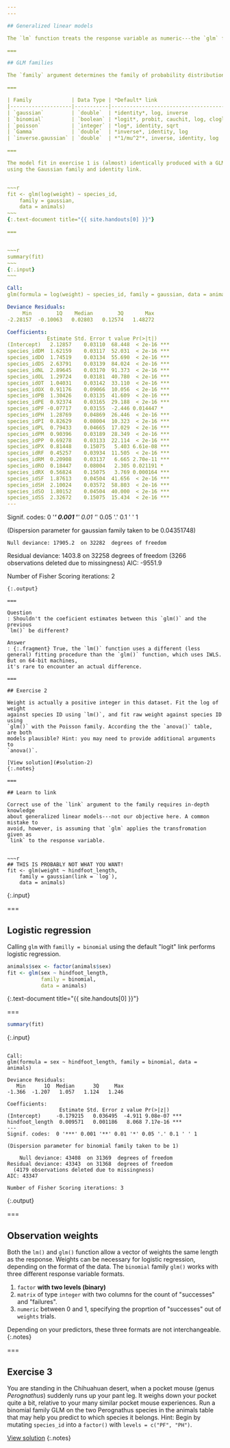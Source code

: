 ```yaml
---
---

## Generalized linear models

The `lm` function treats the response variable as numeric---the `glm` function lifts this restriction and others. Not through the `formula` syntax, which is the same for calls to `lm`  and `glm`, but through addition of the `family` argument.

===

## GLM families

The `family` argument determines the family of probability distributions in which the response variable belongs. A key difference between families is the data type and range.

===

| Family             | Data Type | *Default* link                         |
|--------------------|-----------|----------------------------------------|
| `gaussian`         | `double`  | *identity*, log, inverse               |
| `binomial`         | `boolean` | *logit*, probit, cauchit, log, cloglog |
| `poisson`          | `integer` | *log*, identity, sqrt                  |
| `Gamma`            | `double`  | *inverse*, identity, log               |
| `inverse.gaussian` | `double`  | *"1/mu^2"*, inverse, identity, log     |

===

The model fit in exercise 1 is (almost) identically produced with a GLM
using the Gaussian family and identity link.


~~~r
fit <- glm(log(weight) ~ species_id,
    family = gaussian,
    data = animals)
~~~
{:.text-document title="{{ site.handouts[0] }}"}

===


~~~r
summary(fit)
~~~
{:.input}
~~~

Call:
glm(formula = log(weight) ~ species_id, family = gaussian, data = animals)

Deviance Residuals: 
     Min        1Q    Median        3Q       Max  
-2.28157  -0.10063   0.02803   0.12574   1.48272  

Coefficients:
             Estimate Std. Error t value Pr(>|t|)    
(Intercept)   2.12857    0.03110  68.448  < 2e-16 ***
species_idDM  1.62159    0.03117  52.031  < 2e-16 ***
species_idDO  1.74519    0.03134  55.690  < 2e-16 ***
species_idDS  2.63791    0.03139  84.024  < 2e-16 ***
species_idNL  2.89645    0.03170  91.373  < 2e-16 ***
species_idOL  1.29724    0.03181  40.780  < 2e-16 ***
species_idOT  1.04031    0.03142  33.110  < 2e-16 ***
species_idOX  0.91176    0.09066  10.056  < 2e-16 ***
species_idPB  1.30426    0.03135  41.609  < 2e-16 ***
species_idPE  0.92374    0.03165  29.188  < 2e-16 ***
species_idPF -0.07717    0.03155  -2.446 0.014447 *  
species_idPH  1.28769    0.04869  26.446  < 2e-16 ***
species_idPI  0.82629    0.08004  10.323  < 2e-16 ***
species_idPL  0.79433    0.04665  17.029  < 2e-16 ***
species_idPM  0.90396    0.03189  28.349  < 2e-16 ***
species_idPP  0.69278    0.03133  22.114  < 2e-16 ***
species_idPX  0.81448    0.15075   5.403 6.61e-08 ***
species_idRF  0.45257    0.03934  11.505  < 2e-16 ***
species_idRM  0.20908    0.03137   6.665 2.70e-11 ***
species_idRO  0.18447    0.08004   2.305 0.021191 *  
species_idRX  0.56824    0.15075   3.769 0.000164 ***
species_idSF  1.87613    0.04504  41.656  < 2e-16 ***
species_idSH  2.10024    0.03572  58.803  < 2e-16 ***
species_idSO  1.80152    0.04504  40.000  < 2e-16 ***
species_idSS  2.32672    0.15075  15.434  < 2e-16 ***
---
```

Signif. codes:  0 '***' 0.001 '**' 0.01 '*' 0.05 '.' 0.1 ' ' 1

(Dispersion parameter for gaussian family taken to be 0.04351748)

    Null deviance: 17905.2  on 32282  degrees of freedom
Residual deviance:  1403.8  on 32258  degrees of freedom
  (3266 observations deleted due to missingness)
AIC: -9551.9

Number of Fisher Scoring iterations: 2
~~~
{:.output}

===

Question
: Shouldn't the coeficient estimates between this `glm()` and the previous
`lm()` be different?

Answer
: {:.fragment} True, the `lm()` function uses a different (less general) fitting procedure than the `glm()` function, which uses IWLS. But on 64-bit machines,
it's rare to encounter an actual difference.

===

## Exercise 2

Weight is actually a positive integer in this dataset. Fit the log of weight
against species ID using `lm()`, and fit raw weight against species ID using
`glm()` with the Poisson family. According the the `anova()` table, are both
models plausible? Hint: you may need to provide additional arguments to
`anova()`.

[View solution](#solution-2)
{:.notes}

===

## Learn to link

Correct use of the `link` argument to the family requires in-depth knowledge
about generalized linear models---not our objective here. A common mistake to
avoid, however, is assuming that `glm` applies the transfromation given as
`link` to the response variable.


~~~r
## THIS IS PROBABLY NOT WHAT YOU WANT!
fit <- glm(weight ~ hindfoot_length,
    family = gaussian(link = `log`),
    data = animals)
~~~
{:.input}

===

## Logistic regression

Calling `glm` with `familly = binomial` using the default "logit" link performs logistic regression.


~~~r
animals$sex <- factor(animals$sex)
fit <- glm(sex ~ hindfoot_length,
           family = binomial,
           data = animals)
~~~
{:.text-document title="{{ site.handouts[0] }}"}

===


~~~r
summary(fit)
~~~
{:.input}
~~~

Call:
glm(formula = sex ~ hindfoot_length, family = binomial, data = animals)

Deviance Residuals: 
   Min      1Q  Median      3Q     Max  
-1.366  -1.207   1.057   1.124   1.246  

Coefficients:
                 Estimate Std. Error z value Pr(>|z|)    
(Intercept)     -0.179215   0.036495  -4.911 9.08e-07 ***
hindfoot_length  0.009571   0.001186   8.068 7.17e-16 ***
---
Signif. codes:  0 '***' 0.001 '**' 0.01 '*' 0.05 '.' 0.1 ' ' 1

(Dispersion parameter for binomial family taken to be 1)

    Null deviance: 43408  on 31369  degrees of freedom
Residual deviance: 43343  on 31368  degrees of freedom
  (4179 observations deleted due to missingness)
AIC: 43347

Number of Fisher Scoring iterations: 3
~~~
{:.output}

===

## Observation weights

Both the `lm()` and `glm()` function allow a vector of weights the same length
as the response. Weights can be necessary for logistic regression, depending on
the format of the data. The `binomial` family `glm()` works with three different
response variable formats.

1. `factor` **with two levels (binary)**
1. `matrix` of type `integer` with two columns for the count of "successes" and "failures".
1. `numeric` between 0 and 1, specifying the proprtion of "successes" out of `weights` trials.

Depending on your predictors, these three formats are not interchangeable.
{:.notes}

===

## Exercise 3

You are standing in the Chihuahuan desert, when a pocket mouse (genus
*Perognathus*) suddenly runs up your pant leg. It weighs down your pocket quite
a bit, relative to your many similar pocket mouse experiences. Run a binomial
family GLM on the two Perognathus species in the animals table that may help you
predict to which species it belongs. Hint: Begin by mutating `species_id` into a
`factor()` with `levels = c("PF", "PH")`.

[View solution](#solution-3)
{:.notes}
